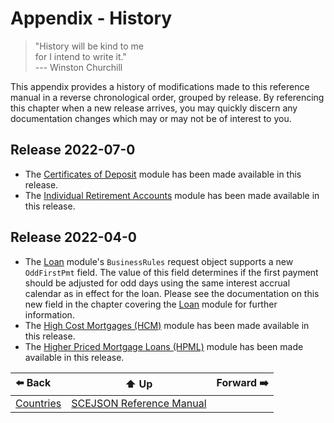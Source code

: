 # Appendix - History

> "History will be kind to me  
>  for I intend to write it."  
>  --- Winston Churchill

This appendix provides a history of modifications made to this reference manual
in a reverse chronological order, grouped by release. By referencing this
chapter when a new release arrives, you may quickly discern any documentation
changes which may or may not be of interest to you.

## Release 2022-07-0
* The [Certificates of Deposit](module-cd.md) module has been made available in
  this release.
* The [Individual Retirement Accounts](module-ira.md) module has been made
  available in this release.


## Release 2022-04-0

* The [Loan](module-loan.md) module's `BusinessRules` request object supports a
  new `OddFirstPmt` field. The value of this field determines if the first
  payment should be adjusted for odd days using the same interest accrual
  calendar as in effect for the loan. Please see the documentation on this new
  field in the chapter covering the [Loan](module-loan.md) module for further
  information.
* The [High Cost Mortgages (HCM)](module-hcm.md) module has been made available
  in this release.
* The [Higher Priced Mortgage Loans (HPML)](module-hpml.md) module has been made
  available in this release.

| ⬅️ Back | ⬆️ Up | Forward ➡️ |
| :--- | :---: | ---: |
| [Countries](appendix-countries.md) | [SCEJSON Reference Manual](README.md) | |
